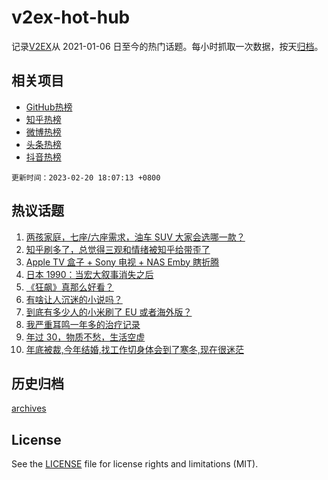 # v2ex-hot-hub

 记录[V2EX](https://www.v2ex.com/)从 2021-01-06 日至今的热门话题。每小时抓取一次数据，按天[归档](archives)。
 
 ## 相关项目

- [GitHub热榜](https://github.com/it985/github-hot-hub)
- [知乎热榜](https://github.com/it985/zhihu-hot-hub)
- [微博热榜](https://github.com/it985/weibo-hot-hub)
- [头条热榜](https://github.com/it985/toutiao-hot-hub)
- [抖音热榜](https://github.com/it985/douyin-hot-hub)


 `更新时间：2023-02-20 18:07:13 +0800`

## 热议话题

1. [两孩家庭，七座/六座需求，油车 SUV 大家会选哪一款？](https://www.v2ex.com/t/917500)
1. [知乎刷多了，总觉得三观和情绪被知乎给带歪了](https://www.v2ex.com/t/917503)
1. [Apple TV 盒子 + Sony 电视 + NAS Emby 瞎折腾](https://www.v2ex.com/t/917538)
1. [日本 1990：当宏大叙事消失之后](https://www.v2ex.com/t/917541)
1. [《狂飙》真那么好看？](https://www.v2ex.com/t/917608)
1. [有啥让人沉迷的小说吗？](https://www.v2ex.com/t/917516)
1. [到底有多少人的小米刷了 EU 或者海外版？](https://www.v2ex.com/t/917471)
1. [我严重耳鸣一年多的治疗记录](https://www.v2ex.com/t/917488)
1. [年过 30，物质不愁，生活空虚](https://www.v2ex.com/t/917652)
1. [年底被裁,今年结婚,找工作切身体会到了寒冬,现在很迷茫](https://www.v2ex.com/t/917524)

## 历史归档

[archives](archives)

## License

See the [LICENSE](LICENSE) file for license rights and limitations (MIT).
